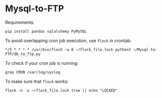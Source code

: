 # Mysql-to-FTP


Requirements:

```pip install pandas sqlalchemy PyMySQL```

To avoid overlapping cron job execution, use ```flock``` in crontab:

```
*/5 * * * * /usr/bin/flock -w 0 ~/flock_file.lock python3 ~/Mysql-to-FTP/db_to_ftp.py
```

To check if your cron job is running:

```
grep CRON /var/log/syslog
```

To make sure that ```flock``` works:

```
flock -n -x ~/flock_file.lock true || echo "LOCKED"
```
